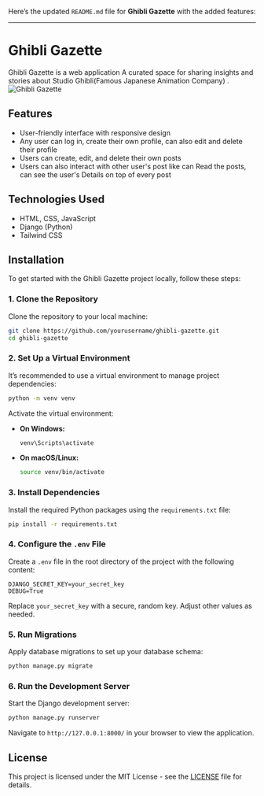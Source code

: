 Here’s the updated `README.md` file for **Ghibli Gazette** with the added features:

---

# Ghibli Gazette

Ghibli Gazette is a web application A curated space for sharing insights and stories about Studio Ghibli(Famous Japanese Animation Company)
.
![Ghibli Gazette](path/to/your/image.png) <!-- Add your project image here -->

## Features

- User-friendly interface with responsive design
- Any user can log in, create their own profile, can also edit and delete their profile
- Users can create, edit, and delete their own posts
- Users can also interact with other user's post like can Read the posts, can see the user's Details on top of every post

## Technologies Used

- HTML, CSS, JavaScript
- Django (Python)
- Tailwind CSS

## Installation

To get started with the Ghibli Gazette project locally, follow these steps:

### 1. Clone the Repository

Clone the repository to your local machine:

```bash
git clone https://github.com/yourusername/ghibli-gazette.git
cd ghibli-gazette
```

### 2. Set Up a Virtual Environment

It’s recommended to use a virtual environment to manage project dependencies:

```bash
python -m venv venv
```

Activate the virtual environment:

- **On Windows:**

  ```bash
  venv\Scripts\activate
  ```

- **On macOS/Linux:**

  ```bash
  source venv/bin/activate
  ```

### 3. Install Dependencies

Install the required Python packages using the `requirements.txt` file:

```bash
pip install -r requirements.txt
```

### 4. Configure the `.env` File

Create a `.env` file in the root directory of the project with the following content:

```env
DJANGO_SECRET_KEY=your_secret_key
DEBUG=True
```

Replace `your_secret_key` with a secure, random key. Adjust other values as needed.

### 5. Run Migrations

Apply database migrations to set up your database schema:

```bash
python manage.py migrate
```

### 6. Run the Development Server

Start the Django development server:

```bash
python manage.py runserver
```

Navigate to `http://127.0.0.1:8000/` in your browser to view the application.



## License

This project is licensed under the MIT License - see the [LICENSE](LICENSE) file for details.

